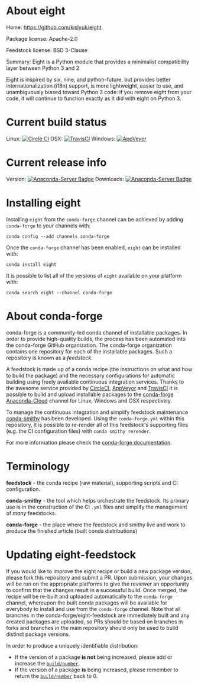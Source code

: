 About eight
===========

Home: https://github.com/kislyuk/eight

Package license: Apache-2.0

Feedstock license: BSD 3-Clause

Summary: Eight is a Python module that provides a minimalist compatibility layer between Python 3 and 2

Eight is inspired by six, nine, and python-future, but provides better
internationalization (i18n) support, is more lightweight, easier to use,
and unambiguously biased toward Python 3 code: if you remove eight from
your code, it will continue to function exactly as it did with eight on
Python 3.


Current build status
====================

Linux: [![Circle CI](https://circleci.com/gh/conda-forge/eight-feedstock.svg?style=shield)](https://circleci.com/gh/conda-forge/eight-feedstock)
OSX: [![TravisCI](https://travis-ci.org/conda-forge/eight-feedstock.svg?branch=master)](https://travis-ci.org/conda-forge/eight-feedstock)
Windows: [![AppVeyor](https://ci.appveyor.com/api/projects/status/github/conda-forge/eight-feedstock?svg=True)](https://ci.appveyor.com/project/conda-forge/eight-feedstock/branch/master)

Current release info
====================
Version: [![Anaconda-Server Badge](https://anaconda.org/conda-forge/eight/badges/version.svg)](https://anaconda.org/conda-forge/eight)
Downloads: [![Anaconda-Server Badge](https://anaconda.org/conda-forge/eight/badges/downloads.svg)](https://anaconda.org/conda-forge/eight)

Installing eight
================

Installing `eight` from the `conda-forge` channel can be achieved by adding `conda-forge` to your channels with:

```
conda config --add channels conda-forge
```

Once the `conda-forge` channel has been enabled, `eight` can be installed with:

```
conda install eight
```

It is possible to list all of the versions of `eight` available on your platform with:

```
conda search eight --channel conda-forge
```


About conda-forge
=================

conda-forge is a community-led conda channel of installable packages.
In order to provide high-quality builds, the process has been automated into the
conda-forge GitHub organization. The conda-forge organization contains one repository
for each of the installable packages. Such a repository is known as a *feedstock*.

A feedstock is made up of a conda recipe (the instructions on what and how to build
the package) and the necessary configurations for automatic building using freely
available continuous integration services. Thanks to the awesome service provided by
[CircleCI](https://circleci.com/), [AppVeyor](http://www.appveyor.com/)
and [TravisCI](https://travis-ci.org/) it is possible to build and upload installable
packages to the [conda-forge](https://anaconda.org/conda-forge)
[Anaconda-Cloud](http://docs.anaconda.org/) channel for Linux, Windows and OSX respectively.

To manage the continuous integration and simplify feedstock maintenance
[conda-smithy](http://github.com/conda-forge/conda-smithy) has been developed.
Using the ``conda-forge.yml`` within this repository, it is possible to re-render all of
this feedstock's supporting files (e.g. the CI configuration files) with ``conda smithy rerender``.

For more information please check the [conda-forge documentation](https://conda-forge.org/docs/).

Terminology
===========

**feedstock** - the conda recipe (raw material), supporting scripts and CI configuration.

**conda-smithy** - the tool which helps orchestrate the feedstock.
                   Its primary use is in the construction of the CI ``.yml`` files
                   and simplify the management of *many* feedstocks.

**conda-forge** - the place where the feedstock and smithy live and work to
                  produce the finished article (built conda distributions)


Updating eight-feedstock
========================

If you would like to improve the eight recipe or build a new
package version, please fork this repository and submit a PR. Upon submission,
your changes will be run on the appropriate platforms to give the reviewer an
opportunity to confirm that the changes result in a successful build. Once
merged, the recipe will be re-built and uploaded automatically to the
`conda-forge` channel, whereupon the built conda packages will be available for
everybody to install and use from the `conda-forge` channel.
Note that all branches in the conda-forge/eight-feedstock are
immediately built and any created packages are uploaded, so PRs should be based
on branches in forks and branches in the main repository should only be used to
build distinct package versions.

In order to produce a uniquely identifiable distribution:
 * If the version of a package **is not** being increased, please add or increase
   the [``build/number``](http://conda.pydata.org/docs/building/meta-yaml.html#build-number-and-string).
 * If the version of a package **is** being increased, please remember to return
   the [``build/number``](http://conda.pydata.org/docs/building/meta-yaml.html#build-number-and-string)
   back to 0.